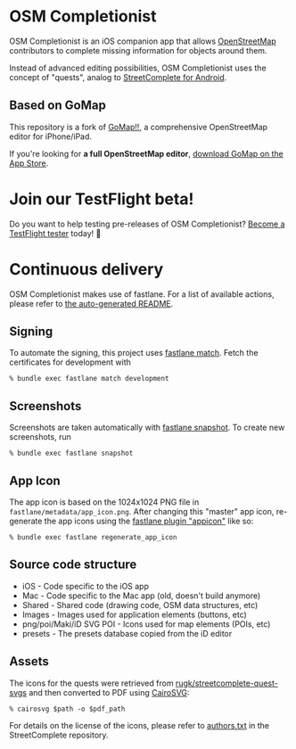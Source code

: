 
# OSM Completionist

OSM Completionist is an iOS companion app that allows [OpenStreetMap][1]
contributors to complete missing information for objects around them.

Instead of advanced editing possibilities, OSM Completionist uses the concept
of "quests", analog to [StreetComplete for Android][4].

## Based on GoMap

This repository is a fork of [GoMap!!][2], a comprehensive OpenStreetMap editor
for iPhone/iPad.

If you're looking for **a full OpenStreetMap editor**,
[download GoMap on the App Store][3].

# Join our TestFlight beta!

Do you want to help testing pre-releases of OSM Completionist?
[Become a TestFlight tester][9] today! 🚀

# Continuous delivery

OSM Completionist makes use of fastlane.
For a list of available actions, please refer to [the auto-generated README][8].

## Signing

To automate the signing, this project uses [fastlane match][5].
Fetch the certificates for development with

    % bundle exec fastlane match development

## Screenshots

Screenshots are taken automatically with [fastlane snapshot][6].
To create new screenshots, run

    % bundle exec fastlane snapshot

## App Icon

The app icon is based on the 1024x1024 PNG file in `fastlane/metadata/app_icon.png`.
After changing this "master" app icon,
re-generate the app icons using the
[fastlane plugin "appicon"][7] like so:

    % bundle exec fastlane regenerate_app_icon

## Source code structure

* iOS - Code specific to the iOS app
* Mac - Code specific to the Mac app (old, doesn't build anymore)
* Shared - Shared code (drawing code, OSM data structures, etc)
* Images - Images used for application elements (buttons, etc)
* png/poi/Maki/iD SVG POI - Icons used for map elements (POIs, etc)
* presets - The presets database copied from the iD editor

## Assets

The icons for the quests were retrieved from
[rugk/streetcomplete-quest-svgs][10] and then converted to PDF using
[CairoSVG][11]:

    % cairosvg $path -o $pdf_path

For details on the license of the icons, please refer to [authors.txt][12]
in the StreetComplete repository.

[1]: https://www.openstreetmap.org
[2]: https://github.com/bryceco/GoMap
[3]: https://itunes.apple.com/app/id592990211
[4]: https://wiki.openstreetmap.org/wiki/StreetComplete/Quests
[5]: https://docs.fastlane.tools/actions/match/
[6]: https://docs.fastlane.tools/actions/snapshot/
[7]: https://github.com/fastlane-community/fastlane-plugin-appicon
[8]: src/iOS/fastlane/README.md
[9]: https://testflight.apple.com/join/v1tyM5yU
[10]: https://github.com/rugk/streetcomplete-quest-svgs
[11]: https://cairosvg.org/
[12]: https://github.com/westnordost/StreetComplete/blob/master/res/authors.txt
